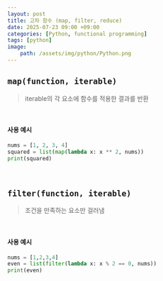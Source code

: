 ```yaml
---
layout: post
title: 고차 함수 (map, filter, reduce)
date: 2025-07-23 09:00 +09:00
categories: [Python, functional programming]
tags: [python]
image:
    path: /assets/img/python/Python.png
---
```


## `map(function, iterable)`

> iterable의 각 요소에 함수를 적용한 결과를 반환

<br>

#### 사용 예시

```python
nums = [1, 2, 3, 4]
squared = list(map(lambda x: x ** 2, nums))
print(squared)
```

<br>

## `filter(function, iterable)`

> 조건을 만족하는 요소만 걸러냄

<br>

#### 사용 예시

```python
nums = [1,2,3,4]
even = list(filter(lambda x: x % 2 == 0, nums))
print(even)
```